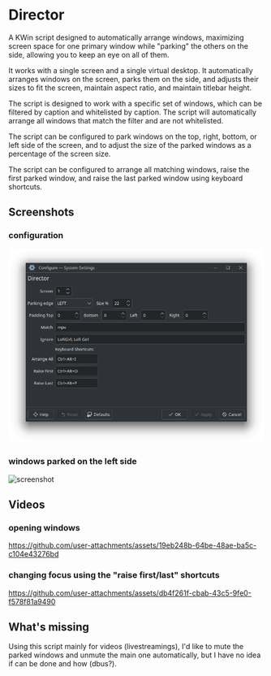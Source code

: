 # Director

A KWin script designed to automatically arrange windows, maximizing screen space for one primary window while "parking" the others on the side, allowing you to keep an eye on all of them.

It works with a single screen and a single virtual desktop. It automatically arranges windows on the screen, parks them on the side, and adjusts their sizes to fit the screen, maintain aspect ratio, and maintain titlebar height.

The script is designed to work with a specific set of windows, which can be filtered by caption and whitelisted by caption. The script will automatically arrange all windows that match the filter and are not whitelisted.

The script can be configured to park windows on the top, right, bottom, or left side of the screen, and to adjust the size of the parked windows as a percentage of the screen size.

The script can be configured to arrange all matching windows, raise the first parked window, and raise the last parked window using keyboard shortcuts.

## Screenshots

### configuration

![screenshot](docs/config_ui.png)

### windows parked on the left side

![screenshot](docs/example.png)

## Videos

### opening windows

https://github.com/user-attachments/assets/19eb248b-64be-48ae-ba5c-c104e43276bd

### changing focus using the "raise first/last" shortcuts

https://github.com/user-attachments/assets/db4f261f-cbab-43c5-9fe0-f578f81a9490

## What's missing

Using this script mainly for videos (livestreamings), I'd like to mute the parked windows and unmute the main one automatically, but I have no idea if can be done and how (dbus?).
